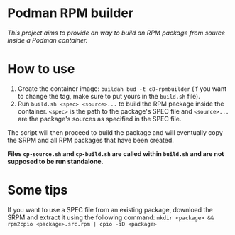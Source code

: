 # Podman RPM builder
*This project aims to provide an way to build an RPM package from source inside a Podman container.*

# How to use
1. Create the container image: `buildah bud -t c8-rpmbuilder` (if you want to change the tag, make sure to put yours in the `build.sh` file).
2. Run `build.sh <spec> <source>...` to build the RPM package inside the container.
`<spec>` is the path to the package's SPEC file and `<source>...` are the package's sources as specified in the SPEC file.

The script will then proceed to build the package and will eventually copy the SRPM and all RPM packages that have been created.

**Files `cp-source.sh` and `cp-build.sh` are called within `build.sh` and are not supposed to be run standalone.**

# Some tips
If you want to use a SPEC file from an existing package, download the SRPM and extract it using the following command:
`mkdir <package> && rpm2cpio <package>.src.rpm | cpio -iD <package>`
